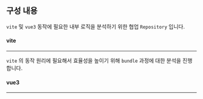 ## 구성 내용

`vite` 및 `vue3` 동작에 필요한 내부 로직을 분석하기 위한 협업 `Repository` 입니다.

#### vite
---

`vite` 의 동작 원리에 필요해서 효율성을 높이기 위해 `bundle` 과정에 대한 분석을 진행합니다.

#### vue3
---


